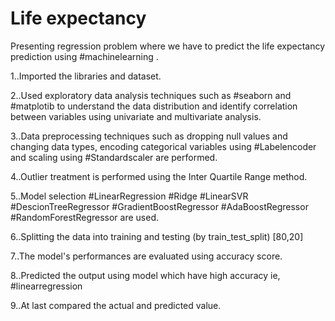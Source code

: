 
# Life expectancy

Presenting regression problem where we have to predict the life expectancy prediction using #machinelearning .

1..Imported the libraries and dataset.

2..Used exploratory data analysis techniques such as #seaborn and #matplotib to understand the data distribution and identify correlation between variables using univariate and multivariate analysis.

3..Data preprocessing techniques such as dropping null values and changing data types, encoding categorical variables using #Labelencoder and scaling using #Standardscaler are performed.

4..Outlier treatment is performed using the Inter Quartile Range method.

5..Model selection #LinearRegression #Ridge #LinearSVR #DescionTreeRegressor #GradientBoostRegressor #AdaBoostRegressor #RandomForestRegressor are used.

6..Splitting the data into training and testing (by train_test_split) [80,20]

7..The model's performances are evaluated using accuracy score.

8..Predicted the output using model which have high accuracy ie, #linearregression

9..At last compared the actual and predicted value. 
